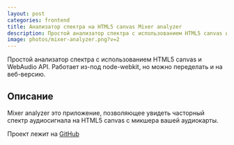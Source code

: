 ```yaml
---
layout: post
categories: frontend
title: Анализатор спектра на HTML5 canvas Mixer analyzer
description: Простой анализатор спектра с использованием HTML5 canvas и WebAudio API.
image: photos/mixer-analyzer.png?v=2
---
```


Простой анализатор спектра с использованием HTML5 canvas и WebAudio API. Работает из-под node-webkit, но можно переделать и на веб-версию.

## Описание

Mixer analyzer это приложение, позволяющее увидеть часторный спектр аудиосигнала на HTML5 canvas с микшера вашей аудиокарты.

Проект лежит на [GitHub](https://github.com/fagcinsk/mixer-analyzer)